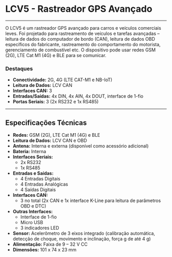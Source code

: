 # LCV5 - Rastreador GPS Avançado

---

O LCV5 é um rastreador GPS avançado para carros e veículos comerciais leves. Foi projetado para rastreamento de veículos e tarefas avançadas – leitura de dados do computador de bordo (CAN), leitura de dados OBD específicos do fabricante, rastreamento do comportamento do motorista, gerenciamento de combustível etc. O dispositivo pode usar redes GSM (2G), LTE Cat M1 (4G) e BLE para se comunicar.

### Destaques

* **Conectividade:** 2G, 4G (LTE CAT-M1 e NB-IoT)
* **Leitura de Dados:** LCV CAN
* **Interfaces CAN:** 3
* **Entradas/Saídas:** 4x DIN, 4x AIN, 4x DOUT, interface de 1-fio
* **Portas Seriais:** 3 (2x RS232 e 1x RS485)

---

## Especificações Técnicas

* **Redes:** GSM (2G), LTE Cat M1 (4G) e BLE
* **Leitura de Dados:** LCV CAN e OBD
* **Antena:** Interna e externa (disponível como acessório adicional)
* **Bateria:** Interna
* **Interfaces Seriais:**
    * 2x RS232
    * 1x RS485
* **Entradas e Saídas:**
    * 4 Entradas Digitais
    * 4 Entradas Analógicas
    * 4 Saídas Digitais
* **Interfaces CAN:**
    * 3 no total (2x CAN e 1x interface K-Line para leitura de parâmetros OBD e DTC)
* **Outras Interfaces:**
    * Interface de 1-fio
    * Micro USB
    * 3 indicadores LED
* **Sensor:** Acelerômetro de 3 eixos integrado (calibração automática, detecção de choque, movimento e inclinação, força g de até 4 g)
* **Alimentação:** Faixa de 9 – 32 V CC
* **Dimensões:** 101 x 74 x 23 mm
